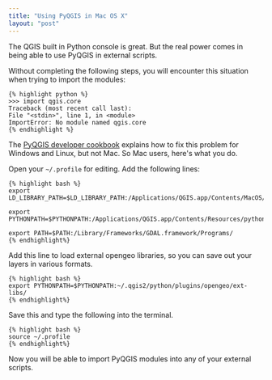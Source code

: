 ```yaml
---
title: "Using PyQGIS in Mac OS X"
layout: "post"
---
```


The QGIS built in Python console is great. But the real power comes in being able to use PyQGIS in external scripts.

Without completing the following steps, you will encounter this situation when trying to import the modules:

    {% highlight python %}
    >>> import qgis.core
    Traceback (most recent call last):
    File "<stdin>", line 1, in <module>
    ImportError: No module named qgis.core
    {% endhighlight %}

The [PyQGIS developer cookbook](http://docs.qgis.org/testing/en/docs/pyqgis_developer_cookbook/intro.html) explains how to fix this problem for Windows and Linux, but not Mac. So Mac users, here's what you do.

Open your `~/.profile` for editing. Add the following lines:

    {% highlight bash %}
    export LD_LIBRARY_PATH=$LD_LIBRARY_PATH:/Applications/QGIS.app/Contents/MacOS/lib/:/Applications/QGIS.app/Contents/Frameworks/

    export PYTHONPATH=$PYTHONPATH:/Applications/QGIS.app/Contents/Resources/python/

    export PATH=$PATH:/Library/Frameworks/GDAL.framework/Programs/
    {% endhighlight%}

Add this line to load external opengeo libraries, so you can save out your layers in various formats. 

    {% highlight bash %}
    export PYTHONPATH=$PYTHONPATH:~/.qgis2/python/plugins/opengeo/ext-libs/
    {% endhighlight%}

Save this and type the following into the terminal.
    
    {% highlight bash %}
    source ~/.profile
    {% endhighlight%}

Now you will be able to import PyQGIS modules into any of your external scripts. 
